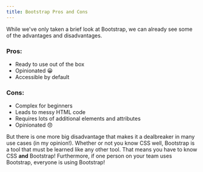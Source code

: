 ```yaml
---
title: Bootstrap Pros and Cons
---
```


While we've only taken a brief look at Bootstrap, we can already see some of the advantages and disadvantages. 

<div class="panels">
<div>
    <h3>Pros:</h3>
    <ul>
        <li>Ready to use out of the box</li>
        <li>Opinionated 😀</li>
        <li>Accessible by default</li>
    </ul>
</div>
<div>
    <h3>Cons:</h3>
    <ul>
        <li>Complex for beginners</li>
        <li>Leads to messy HTML code</li>
        <li>Requires lots of additional elements and attributes</li>
        <li>Opinionated 😞</li>
    </ul>
</div>
</div>

But there is one more big disadvantage that makes it a dealbreaker in many use cases (in my opinion!). Whether or not you know CSS well, Bootstrap is a tool that must be learned like any other tool. That means you have to know CSS **and** Bootstrap! Furthermore, if one person on your team uses Bootstrap, everyone is using Bootstrap!

